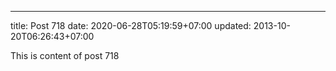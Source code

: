 ---
title: Post 718
date: 2020-06-28T05:19:59+07:00
updated: 2013-10-20T06:26:43+07:00

This is content of post 718